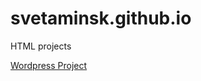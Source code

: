 # svetaminsk.github.io
HTML projects

[Wordpress Project](https://svetaminsk.github.io/WordpressProject/src/index.html)
